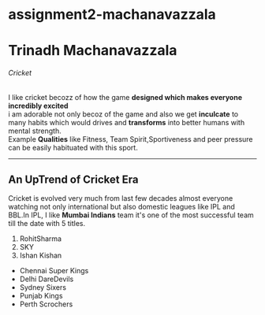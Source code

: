 # assignment2-machanavazzala
# Trinadh Machanavazzala
###### Cricket

 I like cricket becozz of how the game **designed which makes everyone incredibly excited** <br>
 i am adorable not only becoz of the game and also we get **inculcate** to many habits which would drives and **transforms** into better humans with mental strength.<br>
 Example **Qualities** like Fitness, Team Spirit,Sportiveness and peer pressure can be easily habituated with this sport.

---
## An UpTrend of Cricket Era

Cricket is evolved very much from last few decades almost everyone watching not only international but also 
domestic leagues like IPL and BBL.In  IPL,
I like **Mumbai Indians** team it's one of the most successful team till the date with 5 titles.
1. RohitSharma
1. SKY
2. Ishan Kishan
* Chennai Super Kings
* Delhi DareDevils
* Sydney Sixers
* Punjab Kings
* Perth Scrochers